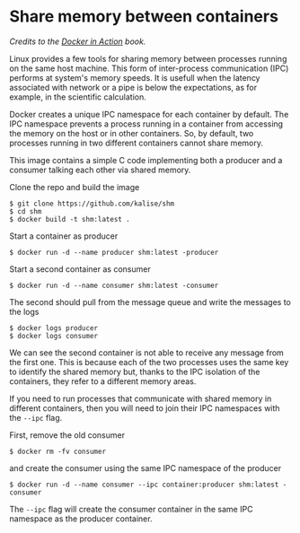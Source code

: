 # Share memory between containers
*Credits to the [Docker in Action](https://www.manning.com/books/docker-in-action) book.*

Linux provides a few tools for sharing memory between processes running on the same host machine. This form of inter-process communication (IPC) performs at system's memory speeds. It is usefull when the latency associated with network or a pipe is below the expectations, as for example, in the scientific calculation.

Docker creates a unique IPC namespace for each container by default. The IPC namespace prevents a process running in a container from accessing the memory on the host or in other containers. So, by default, two processes running in two different containers cannot share memory.

This image contains a simple C code implementing both a producer and a consumer talking each other via shared memory.

Clone the repo and build the image

    $ git clone https://github.com/kalise/shm
    $ cd shm
    $ docker build -t shm:latest .

Start a container as producer

    $ docker run -d --name producer shm:latest -producer

Start a second container as consumer

    $ docker run -d --name consumer shm:latest -consumer

The second should pull from the message queue and write the messages to the logs

    $ docker logs producer
    $ docker logs consumer

We can see the second container is not able to receive any message from the first one. This is because each of the two processes uses the same key to identify the shared memory but, thanks to the IPC isolation of the containers, they refer to a different memory areas.

If you need to run processes that communicate with shared memory in different containers, then you will need to join their IPC namespaces with the ``--ipc`` flag.

First, remove the old consumer

    $ docker rm -fv consumer

and create the consumer using the same IPC namespace of the producer

    $ docker run -d --name consumer --ipc container:producer shm:latest -consumer

The ``--ipc`` flag will create the consumer container in the same IPC namespace as the producer container.



